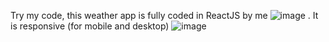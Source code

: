 Try my code, this weather app is fully coded in ReactJS by me ![image](https://user-images.githubusercontent.com/91390590/152826865-1153e40b-094c-435b-905a-83164b3fb6c5.png)
. It is responsive (for mobile and desktop) ![image](https://user-images.githubusercontent.com/91390590/152827603-48d52554-6126-42a5-b59c-74b91138379e.png)

